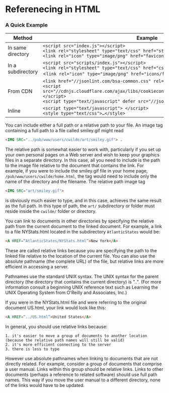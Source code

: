 # Referenecing in HTML


### A Quick Example
| Method | Example |  
| --- | --- |  
| In same directory | `<script src="index.js"></script>` <BR> `<link rel="stylesheet" type="text/css" href="style.css">` <BR> `<link rel="icon" type="image/png" href="favicon.png" />` |  
| In a subdirectory | `<script src="scripts/index.js"></script>` <BR> `<link rel="stylesheet" type="text/css" href="css/style.css">` <BR> <`link rel="icon" type="image/png" href="icons/favicon.png" /> ` |  
| From CDN | `<link href="//jsonlint.com/bsa-common.css" rel="stylesheet">` <BR> `<script src="//cdnjs.cloudflare.com/ajax/libs/cookieconsent2/3.0.3/cookieconsent.min.js"></script>` <BR> `<script type="text/javascript" defer src="//jsonlint.com/bsa-common.js"></script>` |  
| Inline | `<script type="text/javascript"> </script>` <BR> `<style type="text/css">…</style>` |  


You can include either a full path or a relative path to your file. An image tag containing a full path to a file called smiley.gif might read 
```html
<IMG SRC="../pub/www/users/cwilde/art/smiley.gif"> .
```
The relative path is somewhat easier to work with, particularly if you set up your own personal pages on a Web server and wish to keep your graphics files in a separate directory. In this case, all you need to include is the path to the image file relative to the document that contains the link. For example, if you were to include the smiley.gif file in your home page, `/pub/www/users/cwilde/home.html`, the tag would need to include only the name of the directory and the filename. The relative path image tag 
```html
<IMG SRC="art/smiley.gif"> 
```
is obviously much easier to type, and in this case, achieves the same result as the full path. In this type of path, the `art/` subdirectory or folder must reside inside the `cwilde/` folder or directory. 

You can link to documents in other directories by specifying the relative path from the current document to the linked document. For example, a link to a file NYStats.html located in the subdirectory `AtlanticStates` would be: 
```html
<A HREF=“AtlanticStates/NYStats.html”>New York</A>
```
These are called relative links because you are specifying the path to the linked file relative to the location of the current file. You can also use the absolute pathname (the complete URL) of the file, but relative links are more efficient in accessing a server. 

Pathnames use the standard UNIX syntax. The UNIX syntax for the parent directory (the directory that contains the current directory) is "..". (For more information consult a beginning UNIX reference text such as Learning the UNIX Operating System from O'Reilly and Associates, Inc.) 

If you were in the NYStats.html file and were referring to the original document US.html, your link would look like this: 
```html 
<A HREF=“../US.html”>United States</A>
```
In general, you should use relative links because: 

	1. it's easier to move a group of documents to another location (because the relative path names will still be valid) 
	2. it's more efficient connecting to the server 
	3. there is less to type 
  
However use absolute pathnames when linking to documents that are not directly related. For example, consider a group of documents that comprise a user manual. Links within this group should be relative links. Links to other documents (perhaps a reference to related software) should use full path names. This way if you move the user manual to a different directory, none of the links would have to be updated. 
    
